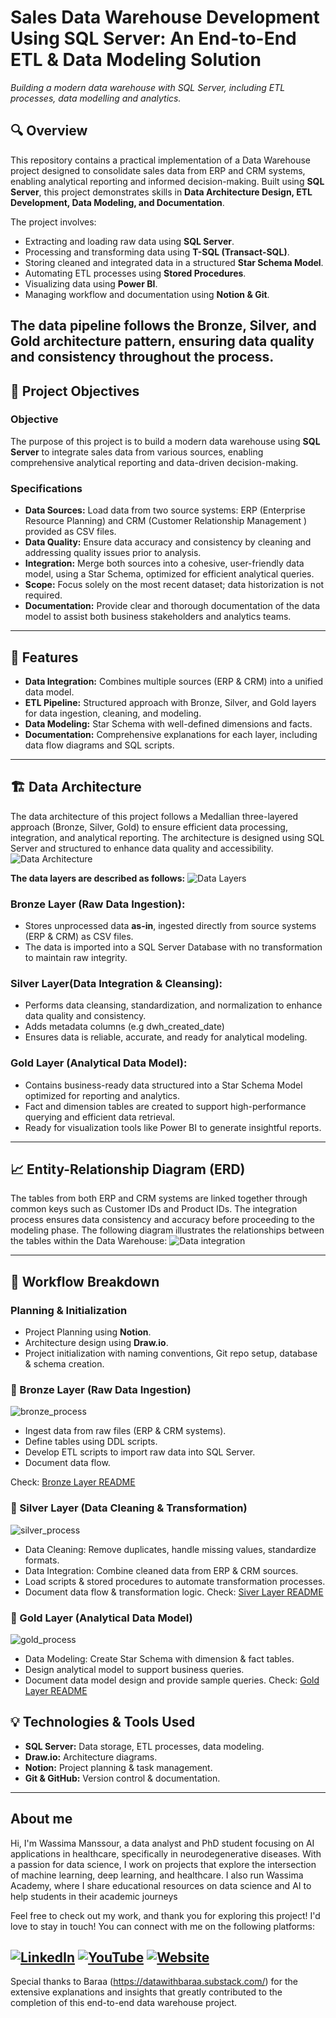 # Sales Data Warehouse Development Using SQL Server: An End-to-End ETL & Data Modeling Solution
_Building a modern data warehouse with SQL Server, including ETL processes, data modelling and analytics._

## 🔍 Overview
This repository contains a practical implementation of a Data Warehouse project designed to consolidate sales data from ERP and CRM systems, enabling analytical reporting and informed decision-making. Built using **SQL Server**, this project demonstrates skills in **Data Architecture Design, ETL Development, Data Modeling, and Documentation**. 

The project involves:
- Extracting and loading raw data using **SQL Server**.
- Processing and transforming data using **T-SQL (Transact-SQL)**.
- Storing cleaned and integrated data in a structured **Star Schema Model**.
- Automating ETL processes using **Stored Procedures**.
- Visualizing data using **Power BI**.
- Managing workflow and documentation using **Notion & Git**.

The data pipeline follows the Bronze, Silver, and Gold architecture pattern, ensuring data quality and consistency throughout the process.
---

## 🎯 Project Objectives
### Objective
The purpose of this project is to build a modern data warehouse using **SQL Server** to integrate sales data from various sources, enabling comprehensive analytical reporting and data-driven decision-making.
### Specifications
- **Data Sources:** Load data from two source systems: ERP (Enterprise Resource Planning) and CRM (Customer Relationship Management ) provided as CSV files.
- **Data Quality:** Ensure data accuracy and consistency by cleaning and addressing quality issues prior to analysis.
- **Integration:** Merge both sources into a cohesive, user-friendly data model, using a Star Schema, optimized for efficient analytical queries.
- **Scope:** Focus solely on the most recent dataset; data historization is not required.
- **Documentation:** Provide clear and thorough documentation of the data model to assist both business stakeholders and analytics teams.

---
## 📌 Features
- **Data Integration:** Combines multiple sources (ERP & CRM) into a unified data model.
- **ETL Pipeline:** Structured approach with Bronze, Silver, and Gold layers for data ingestion, cleaning, and modeling.
- **Data Modeling:** Star Schema with well-defined dimensions and facts.
- **Documentation:** Comprehensive explanations for each layer, including data flow diagrams and SQL scripts.

---
## 🏗️ Data Architecture
The data architecture of this project follows a Medallian three-layered approach (Bronze, Silver, Gold) to ensure efficient data processing, integration, and analytical reporting. The architecture is designed using SQL Server and structured to enhance data quality and accessibility.
![Data Architecture](imgs/data_architecture.jpg)

**The data layers are described as follows:**
![Data Layers](imgs/data_layers.jpg)

### **Bronze Layer (Raw Data Ingestion)**: 
  - Stores unprocessed data **as-in**, ingested directly from source systems (ERP & CRM) as CSV files.
  - The data is imported into a SQL Server Database with no transformation to maintain raw integrity.
### **Silver Layer(Data Integration & Cleansing)**:
  - Performs data cleansing, standardization, and normalization to enhance data quality and consistency.
  - Adds metadata columns (e.g dwh_created_date)
  - Ensures data is reliable, accurate, and ready for analytical modeling.
### **Gold Layer (Analytical Data Model)**:
  - Contains business-ready data structured into a Star Schema Model optimized for reporting and analytics.
  - Fact and dimension tables are created to support high-performance querying and efficient data retrieval.
  - Ready for visualization tools like Power BI to generate insightful reports.

---
## 📈 Entity-Relationship Diagram (ERD)
The tables from both ERP and CRM systems are linked together through common keys such as Customer IDs and Product IDs. The integration process ensures data consistency and accuracy before proceeding to the modeling phase.
The following diagram illustrates the relationships between the tables within the Data Warehouse:
![Data integration](imgs/data_integration.jpg)

---
## 📖 Workflow Breakdown

### Planning & Initialization
- Project Planning using **Notion**.
- Architecture design using **Draw.io**.
- Project initialization with naming conventions, Git repo setup, database & schema creation.

### 🥉 Bronze Layer (Raw Data Ingestion)
![bronze_process](imgs/bronze_process.PNG)
- Ingest data from raw files (ERP & CRM systems).
- Define tables using DDL scripts.
- Develop ETL scripts to import raw data into SQL Server.
- Document data flow.

Check: [Bronze Layer README](scripts/bronze_layer/BronzeLayer.md)

### 🥈 Silver Layer (Data Cleaning & Transformation)
![silver_process](imgs/silver_process.PNG)
- Data Cleaning: Remove duplicates, handle missing values, standardize formats.
- Data Integration: Combine cleaned data from ERP & CRM sources.
- Load scripts & stored procedures to automate transformation processes.
- Document data flow & transformation logic.
Check: [Siver Layer README](scripts/silver_layer/SilverLayer.md)

### 🥇 Gold Layer (Analytical Data Model)
![gold_process](imgs/gold_process.PNG)
- Data Modeling: Create Star Schema with dimension & fact tables.
- Design analytical model to support business queries.
- Document data model design and provide sample queries.
Check: [Gold Layer README](scripts/gold_layer/GoldLayer.md)

## 💡 Technologies & Tools Used
- **SQL Server:** Data storage, ETL processes, data modeling.
- **Draw.io:** Architecture diagrams.
- **Notion:** Project planning & task management.
- **Git & GitHub:** Version control & documentation.

---
## About me

Hi, I'm Wassima Manssour, a data analyst and PhD student focusing on AI applications in healthcare, specifically in neurodegenerative diseases. With a passion for data science, I work on projects that explore the intersection of machine learning, deep learning, and healthcare. I also run Wassima Academy, where I share educational resources on data science and AI to help students in their academic journeys

Feel free to check out my work, and thank you for exploring this project!
I'd love to stay in touch! You can connect with me on the following platforms:

[![LinkedIn](https://img.shields.io/badge/LinkedIn-0077B5?style=for-the-badge&logo=linkedin&logoColor=white)](https://www.linkedin.com/in/wassima-manssour/)
[![YouTube](https://img.shields.io/badge/YouTube-red?style=for-the-badge&logo=youtube&logoColor=white)](https://www.youtube.com/@wassimaacademy1343)
[![Website](https://img.shields.io/badge/Website-000000?style=for-the-badge&logo=google-chrome&logoColor=white)](https://www.wassimamanssour.com/)
---
Special thanks to Baraa (https://datawithbaraa.substack.com/) for the extensive explanations and insights that greatly contributed to the completion of this end-to-end data warehouse project.

